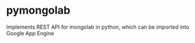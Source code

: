 # pymongolab
Implements REST API for mongolab in python, which can be imported into Google App Engine
